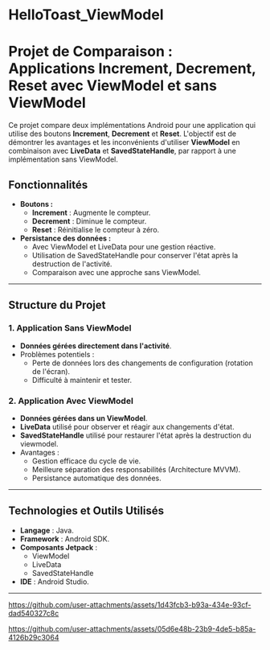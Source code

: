 # HelloToast_ViewModel
# Projet de Comparaison : Applications Increment, Decrement, Reset avec ViewModel et sans ViewModel

Ce projet compare deux implémentations Android pour une application qui utilise des boutons **Increment**, **Decrement** et **Reset**. L'objectif est de démontrer les avantages et les inconvénients d'utiliser **ViewModel** en combinaison avec **LiveData** et **SavedStateHandle**, par rapport à une implémentation sans ViewModel.

## Fonctionnalités
- **Boutons :**
  - **Increment** : Augmente le compteur.
  - **Decrement** : Diminue le compteur.
  - **Reset** : Réinitialise le compteur à zéro.
- **Persistance des données :**
  - Avec ViewModel et LiveData pour une gestion réactive.
  - Utilisation de SavedStateHandle pour conserver l'état après la destruction de l'activité.
  - Comparaison avec une approche sans ViewModel.

---

## Structure du Projet

### 1. Application Sans ViewModel
- **Données gérées directement dans l'activité**.
- Problèmes potentiels : 
  - Perte de données lors des changements de configuration (rotation de l'écran).
  - Difficulté à maintenir et tester.

### 2. Application Avec ViewModel
- **Données gérées dans un ViewModel**.
- **LiveData** utilisé pour observer et réagir aux changements d'état.
- **SavedStateHandle** utilisé pour restaurer l'état après la destruction du viewmodel.
- Avantages :
  - Gestion efficace du cycle de vie.
  - Meilleure séparation des responsabilités (Architecture MVVM).
  - Persistance automatique des données.

---

## Technologies et Outils Utilisés
- **Langage** : Java.
- **Framework** : Android SDK.
- **Composants Jetpack** :
  - ViewModel
  - LiveData
  - SavedStateHandle
- **IDE** : Android Studio.

---


https://github.com/user-attachments/assets/1d43fcb3-b93a-434e-93cf-dad540327c8c



https://github.com/user-attachments/assets/05d6e48b-23b9-4de5-b85a-4126b29c3064




